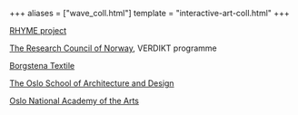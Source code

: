 +++
aliases = ["wave_coll.html"]
template = "interactive-art-coll.html"
+++

[RHYME project](http://www.rhyme.no)

[The Research Council of Norway](http://www.forskningsradet.no), VERDIKT programme

[Borgstena Textile](http://www.borgstena.com/)

[The Oslo School of Architecture and Design](http://www.aho.no/en)

[Oslo National Academy of the Arts](http://www.khio.no/Engelsk/)


<!-- break -->
